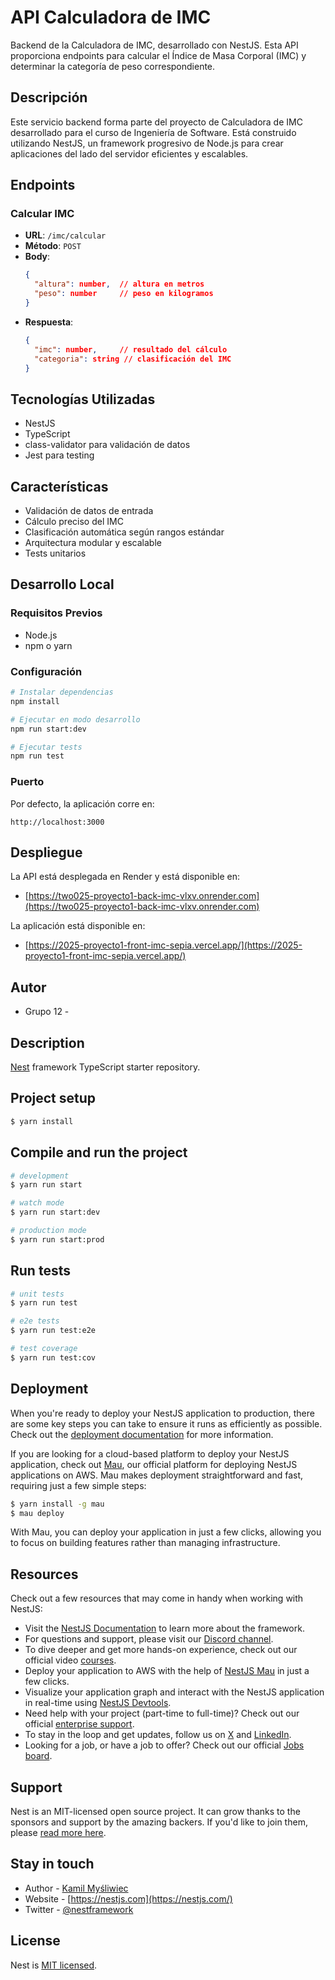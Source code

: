 # API Calculadora de IMC

Backend de la Calculadora de IMC, desarrollado con NestJS. Esta API proporciona endpoints para calcular el Índice de Masa Corporal (IMC) y determinar la categoría de peso correspondiente.

## Descripción

Este servicio backend forma parte del proyecto de Calculadora de IMC desarrollado para el curso de Ingeniería de Software. Está construido utilizando NestJS, un framework progresivo de Node.js para crear aplicaciones del lado del servidor eficientes y escalables.

## Endpoints

### Calcular IMC
- **URL**: `/imc/calcular`
- **Método**: `POST`
- **Body**:
  ```json
  {
    "altura": number,  // altura en metros
    "peso": number     // peso en kilogramos
  }
  ```
- **Respuesta**:
  ```json
  {
    "imc": number,     // resultado del cálculo
    "categoria": string // clasificación del IMC
  }
  ```

## Tecnologías Utilizadas

- NestJS
- TypeScript
- class-validator para validación de datos
- Jest para testing

## Características

- Validación de datos de entrada
- Cálculo preciso del IMC
- Clasificación automática según rangos estándar
- Arquitectura modular y escalable
- Tests unitarios

## Desarrollo Local

### Requisitos Previos
- Node.js
- npm o yarn

### Configuración
```bash
# Instalar dependencias
npm install

# Ejecutar en modo desarrollo
npm run start:dev

# Ejecutar tests
npm run test
```

### Puerto
Por defecto, la aplicación corre en:
```
http://localhost:3000
```

## Despliegue

La API está desplegada en Render y está disponible en:
- [https://two025-proyecto1-back-imc-vlxv.onrender.com](https://two025-proyecto1-back-imc-vlxv.onrender.com)

La aplicación está disponible en:
- [https://2025-proyecto1-front-imc-sepia.vercel.app/](https://2025-proyecto1-front-imc-sepia.vercel.app/)

## Autor
- Grupo 12 -
</p>
  <!--[![Backers on Open Collective](https://opencollective.com/nest/backers/badge.svg)](https://opencollective.com/nest#backer)
  [![Sponsors on Open Collective](https://opencollective.com/nest/sponsors/badge.svg)](https://opencollective.com/nest#sponsor)-->

## Description

[Nest](https://github.com/nestjs/nest) framework TypeScript starter repository.

## Project setup

```bash
$ yarn install
```

## Compile and run the project

```bash
# development
$ yarn run start

# watch mode
$ yarn run start:dev

# production mode
$ yarn run start:prod
```

## Run tests

```bash
# unit tests
$ yarn run test

# e2e tests
$ yarn run test:e2e

# test coverage
$ yarn run test:cov
```

## Deployment

When you're ready to deploy your NestJS application to production, there are some key steps you can take to ensure it runs as efficiently as possible. Check out the [deployment documentation](https://docs.nestjs.com/deployment) for more information.

If you are looking for a cloud-based platform to deploy your NestJS application, check out [Mau](https://mau.nestjs.com), our official platform for deploying NestJS applications on AWS. Mau makes deployment straightforward and fast, requiring just a few simple steps:

```bash
$ yarn install -g mau
$ mau deploy
```

With Mau, you can deploy your application in just a few clicks, allowing you to focus on building features rather than managing infrastructure.

## Resources

Check out a few resources that may come in handy when working with NestJS:

- Visit the [NestJS Documentation](https://docs.nestjs.com) to learn more about the framework.
- For questions and support, please visit our [Discord channel](https://discord.gg/G7Qnnhy).
- To dive deeper and get more hands-on experience, check out our official video [courses](https://courses.nestjs.com/).
- Deploy your application to AWS with the help of [NestJS Mau](https://mau.nestjs.com) in just a few clicks.
- Visualize your application graph and interact with the NestJS application in real-time using [NestJS Devtools](https://devtools.nestjs.com).
- Need help with your project (part-time to full-time)? Check out our official [enterprise support](https://enterprise.nestjs.com).
- To stay in the loop and get updates, follow us on [X](https://x.com/nestframework) and [LinkedIn](https://linkedin.com/company/nestjs).
- Looking for a job, or have a job to offer? Check out our official [Jobs board](https://jobs.nestjs.com).

## Support

Nest is an MIT-licensed open source project. It can grow thanks to the sponsors and support by the amazing backers. If you'd like to join them, please [read more here](https://docs.nestjs.com/support).

## Stay in touch

- Author - [Kamil Myśliwiec](https://twitter.com/kammysliwiec)
- Website - [https://nestjs.com](https://nestjs.com/)
- Twitter - [@nestframework](https://twitter.com/nestframework)

## License

Nest is [MIT licensed](https://github.com/nestjs/nest/blob/master/LICENSE).
